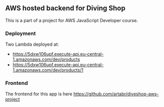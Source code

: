 ## AWS hosted backend for Diving Shop

This is a part of a project for AWS JavaScript Developer course.

### Deployment

Two Lambda deployed at:
- https://5dxw106upf.execute-api.eu-central-1.amazonaws.com/dev/products
- https://5dxw106upf.execute-api.eu-central-1.amazonaws.com/dev/products/1

### Frontend

The frontend for this app is here https://github.com/artabr/diveshop-aws-project

